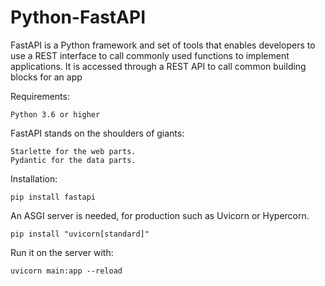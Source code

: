 # Python-FastAPI
FastAPI is a Python framework and set of tools that enables developers to use a REST interface to call commonly used functions to implement applications. 
It is accessed through a REST API to call common building blocks for an app

Requirements:

    Python 3.6 or higher

FastAPI stands on the shoulders of giants:

    Starlette for the web parts.
    Pydantic for the data parts.

Installation:

    pip install fastapi
    
An ASGI server is needed, for production such as Uvicorn or Hypercorn.

    pip install "uvicorn[standard]"
    
Run it on the server with:

    uvicorn main:app --reload
